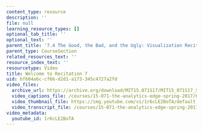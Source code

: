 ```yaml
---
content_type: resource
description: ''
file: null
learning_resource_types: []
optional_tab_title: ''
optional_text: ''
parent_title: '7.4 The Good, the Bad, and the Ugly: Visualization Recitation  (Recitation)'
parent_type: CourseSection
related_resources_text: ''
resource_index_text: ''
resourcetype: Video
title: Welcome to Recitation 7
uid: bf684a6c-cf66-d2d1-a173-345c4727a2fd
video_files:
  archive_url: https://archive.org/download/MIT15.071S17/MIT15_071S17_Session_7.4.01_300k.mp4
  video_captions_file: /courses/15-071-the-analytics-edge-spring-2017/68e0c1ee538c5bf2927354f1de4eedc7_1r6cLE2BoTA.vtt
  video_thumbnail_file: https://img.youtube.com/vi/1r6cLE2BoTA/default.jpg
  video_transcript_file: /courses/15-071-the-analytics-edge-spring-2017/a8520124592ee87a8615910cf43bc691_1r6cLE2BoTA.pdf
video_metadata:
  youtube_id: 1r6cLE2BoTA
---
```

